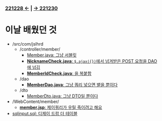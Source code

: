 ﻿#
### [221228 ←](../../../221205-230127_JSP/22-12/221228/) | [→ 221230](../../../221205-230127_JSP/22-12/221230/)

# 이날 배웠던 것

- /src/com/jslhrd
    - /controller/member/
        - [Member.java: 그냥 서블릿](../../../221205-230127_JSP/22-12/221229/jslhrdServlet/Member.java)
        - [**NicknameCheck.java**: `$.ajax({})`에서 넘겨받은 POST 요청을 DAO에 넘김](../../../221205-230127_JSP/22-12/221229/jslhrdServlet/NicknameCheck.java)
        - [**MemberIdCheck.java**: 을 복붙함](../../../221205-230127_JSP/22-12/221229/jslhrdServlet/MemberIdCheck.java)
    - /dao
        - [**MemberDao.java**: 그냥 쿼리 넣으면 뱉을 뿐이다](../../../221205-230127_JSP/22-12/221229/jslhrdServlet/MemberDao.java)
    - /dto
        - [MemberDto.java: 그냥 DTO일 뿐이다](../../../221205-230127_JSP/22-12/221229/jslhrdServlet/member.jsp)
- /WebContent/member/
    - [**member.jsp**: 제이쿼리가 우릴 죽이려고 해요](../../../221205-230127_JSP/22-12/221229/jslhrdServlet/member.jsp)
- [sqlinput.sql: 디제이 드랍 더 테이블](../../../221205-230127_JSP/22-12/221229/sqlinput.sql)